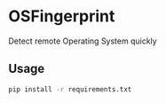# OSFingerprint
Detect remote Operating System quickly


## Usage
```bash
pip install -r requirements.txt
